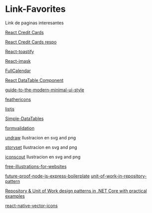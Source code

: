 # Link-Favorites
Link de paginas interesantes

[React Credit Cards](https://www.npmjs.com/package/react-credit-cards)

[React Credit Cards respo](https://github.com/amarofashion/react-credit-cards)

[React-toastify](https://fkhadra.github.io/react-toastify/introduction/)

[React-imask](https://github.com/uNmAnNeR/imaskjs/tree/master/packages/react-imask)

[FullCalendar](https://github.com/fullcalendar/fullcalendar)

[React DataTable Component](https://github.com/jbetancur/react-data-table-component#demo-and-examples)

[guide-to-the-modern-minimal-ui-style](https://uxdesign.cc/a-guide-to-the-modern-minimal-ui-style-531ac1e9fbfe)

[feathericons](https://feathericons.com/)

[listjs](https://listjs.com/examples/add-get-remove/)

[Simple-DataTables](https://github.com/fiduswriter/Simple-DataTables)

[formvalidation](https://formvalidation.io/)

[undraw](https://undraw.co/) Ilustracion en svg and png

[storyset](https://storyset.com/) Ilustracion en svg and png

[iconscout](https://iconscout.com/free-illustrations) Ilustracion en svg and png

[free-illustrations-for-websites](https://superdevresources.com/free-illustrations-for-websites/)

[future-proof-node-js-express-boilerplate](https://giuseppealbrizio.medium.com/future-proof-node-js-express-boilerplate-2cd4a2efc24f)
[unit-of-work-in-repository-pattern](https://www.c-sharpcorner.com/UploadFile/b1df45/unit-of-work-in-repository-pattern/)

[Repository & Unit of Work design patterns in .NET Core with practical examples](https://enlabsoftware.com/development/how-to-implement-repository-unit-of-work-design-patterns-in-dot-net-core-practical-examples-part-one.html)

[react-native-vector-icons](https://github.com/oblador/react-native-vector-icons)
